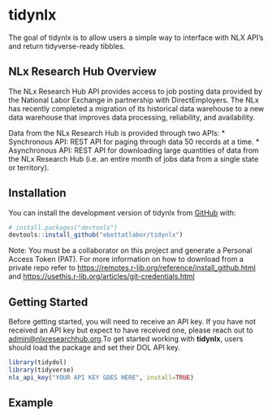 
<!-- README.md is generated from README.Rmd. Please edit that file -->

# tidynlx

<!-- badges: start -->
<!-- badges: end -->

The goal of tidynlx is to allow users a simple way to interface with NLX
API’s and return tidyverse-ready tibbles.

## NLx Research Hub Overview

The NLx Research Hub API provides access to job posting data provided by
the National Labor Exchange in partnership with DirectEmployers. The NLx
has recently completed a migration of its historical data warehouse to a
new data warehouse that improves data processing, reliability, and
availability.

Data from the NLx Research Hub is provided through two APIs: \*
Synchronous API: REST API for paging through data 50 records at a time.
\* Asynchronous API: REST API for downloading large quantities of data
from the NLx Research Hub (i.e. an entire month of jobs data from a
single state or territory).

## Installation

You can install the development version of tidynlx from
[GitHub](https://github.com/) with:

``` r
# install.packages("devtools")
devtools::install_github("ebottatlabor/tidynlx")
```

Note: You must be a collaborator on this project and generate a Personal
Access Token (PAT). For more information on how to download from a
private repo refer to
<https://remotes.r-lib.org/reference/install_github.html> and
<https://usethis.r-lib.org/articles/git-credentials.html>

## Getting Started

Before getting started, you will need to receive an API key. If you have
not received an API key but expect to have received one, please reach
out to <admin@nlxresearchhub.org>.To get started working with
**tidynlx**, users should load the package and set their DOL API key.

``` r
library(tidydol)
library(tidyverse)
nlx_api_key("YOUR API KEY GOES HERE", install=TRUE)
```

## Example
